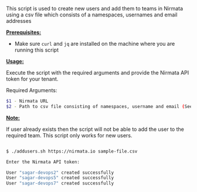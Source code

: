 This script is used to create new users and add them to teams in Nirmata using a csv file which consists of a namespaces, usernames and email addresses

<ins>**Prerequisites:**</ins>

- Make sure `curl` and `jq` are installed on the machine where you are running this script

<ins>**Usage:**</ins>

Execute the script with the required arguments and provide the Nirmata API token for your tenant. 

Required Arguments:
```sh
$1 - Nirmata URL
$2 - Path to csv file consisting of namespaces, username and email (See example csv file for reference)

```

<ins>**Note:**</ins> 

If user already exists then the script will not be able to add the user to the required team. This script only works for new users.

```sh

$ ./addusers.sh https://nirmata.io sample-file.csv

Enter the Nirmata API token:

User "sagar-devops2" created successfully
User "sagar-devops5" created successfully
User "sagar-devops7" created successfully




```

